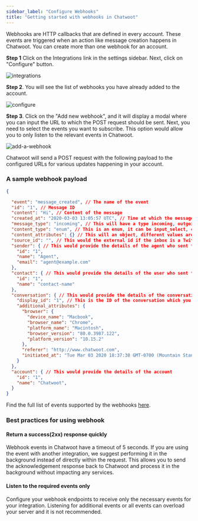 ```yaml
---
sidebar_label: "Configure Webhooks"
title: "Getting started with webhooks in Chatwoot"
---
```


Webhooks are HTTP callbacks that are defined in every account. These events are triggered when an action like message creation happens in Chatwoot. You can create more than one webhook for an account.

**Step 1** Click on the Integrations link in the settings sidebar. Next, click on "Configure" button.

![integrations](./images/webhooks/integrations.png)

**Step 2**. You will see the list of webhooks you have already added to the account.

![configure](./images/webhooks/configure.png)

**Step 3**. Click on the "Add new webhook", and it will display a modal where you can input the URL to which the POST request should be sent. Next, you need to select the events you want to subscribe. This option would allow you to only listen to the relevant events in Chatwoot.

![add-a-webhook](./images/webhooks/add-a-webhook.jpg)

Chatwoot will send a POST request with the following payload to the configured URLs for various updates happening in your account.

### A sample webhook payload

```json
{

  "event": "message_created", // The name of the event
  "id": "1", // Message ID
  "content": "Hi", // Content of the message
  "created_at": "2020-03-03 13:05:57 UTC", // Time at which the message was sent
  "message_type": "incoming", // This will have a type incoming, outgoing or template. The user from the widget sends incoming messages, and the agent sends outgoing messages to the user.
  "content_type": "enum", // This is an enum, it can be input_select, cards, form or text. The message_type will be template if content_type is one og these. Default value is text
  "content_attributes": {} // This will an object, different values are defined below
  "source_id": "", // This would the external id if the inbox is a Twitter or Facebook integration.
  "sender": { // This would provide the details of the agent who sent this message
    "id": "1",
    "name": "Agent",
    "email": "agent@example.com"
  },
  "contact": { // This would provide the details of the user who sent this message
    "id": "1",
    "name": "contact-name"
  },
  "conversation": { // This would provide the details of the conversation
    "display_id": "1", // This is the ID of the conversation which you can see in the dashboard.
    "additional_attributes": {
      "browser": {
        "device_name": "Macbook",
        "browser_name": "Chrome",
        "platform_name": "Macintosh",
        "browser_version": "80.0.3987.122",
        "platform_version": "10.15.2"
      },
      "referer": "http://www.chatwoot.com",
      "initiated_at": "Tue Mar 03 2020 18:37:38 GMT-0700 (Mountain Standard Time)"
    }
  },
  "account": { // This would provide the details of the account
    "id": "1",
    "name": "Chatwoot",
  }
}
```

Find the full list of events supported by the webhooks [here](/docs/product/others/webhook-events).

### Best practices for using webhook

#### Return a success(2xx) response quickly
Webhook events in Chatwoot have a timeout of 5 seconds. If you are using the event with another integration, we suggest performing it in the background instead of directly within the request. This allows you to send the acknowledgement response back to Chatwoot and process it in the background without impacting any services.

#### Listen to the required events only
Configure your webhook endpoints to receive only the necessary events for your integration. Listening for additional events or all events can overload your server and it is not recommended.
